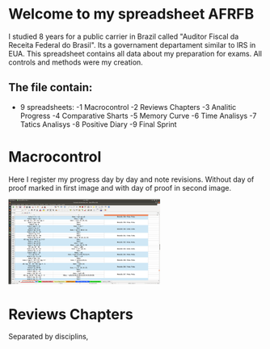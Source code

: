 # Welcome to my spreadsheet AFRFB

I studied 8 years for a public carrier in Brazil called "Auditor Fiscal da Receita Federal do Brasil". Its a governament departament similar to IRS in EUA. This spreadsheet contains all data about my preparation for exams. All controls and methods were my creation.

## The file contain:

- 9 spreadsheets:
      -1 Macrocontrol
      -2 Reviews Chapters
      -3 Analitic Progress
      -4 Comparative Sharts
      -5 Memory Curve
      -6 Time Analisys
      -7 Tatics Analisys
      -8 Positive Diary
      -9 Final Sprint
 
# Macrocontrol

Here I register my progress day by day and note revisions. Without day of proof marked in first image and with day of proof in second image.

<img width="300" alt="rename screenshot" src="https://github.com/BrunoGianetti/AFRFB/blob/master/Captura%20de%20tela%20de%202019-09-27%2015-31-07.png" src="https://github.com/BrunoGianetti/AFRFB/blob/master/Captura%20de%20tela%20de%202019-09-27%2015-31-48.png">

# Reviews Chapters

Separated by disciplins, 

